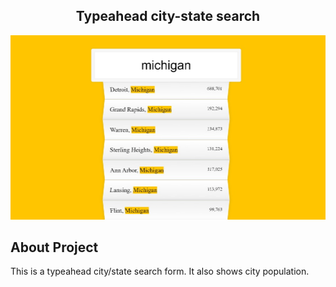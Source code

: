   <h2 align="center">Typeahead city-state search</h3>

<!-- ABOUT THE PROJECT -->
![Alt text](/TypeAhead.png?raw=true "Temp")
## About Project
<p>
This is a typeahead city/state search form. It also shows city population.
</p>
